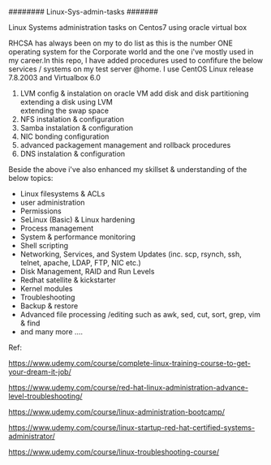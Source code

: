 ######## Linux-Sys-admin-tasks #######

Linux Systems administration tasks on Centos7 using oracle virtual box

RHCSA has always been on my to do list as this is the number ONE operating system for the 
Corporate world and the one i've mostly used in my career.In this repo, I have added procedures
used to confifure the below services / systems on my test server @home. I use CentOS Linux 
release 7.8.2003 and Virtualbox 6.0

1.  LVM config & instalation on oracle VM 
    add disk and disk partitioning
    extending a disk using LVM  
    extending the swap space 
2.  NFS  instalation & configuration 
3.  Samba  instalation & configuration
4.  NIC bonding  configuration 
5.  advanced packagement management and rollback procedures 
6.  DNS instalation & configuration

Beside the above i've also enhanced my skillset & understanding of the below topics:
* Linux filesystems & ACLs
* user administration
* Permissions
* SeLinux (Basic) & Linux hardening 
* Process management 
* System & performance monitoring
* Shell scripting
* Networking, Services, and System Updates (inc. scp, rsynch, ssh, telnet, apache, LDAP, FTP, NIC etc.)
* Disk Management, RAID and Run Levels
* Redhat satellite & kickstarter 
* Kernel modules
* Troubleshooting 
* Backup & restore 
* Advanced file processing /editing such as awk, sed, cut, sort, grep, vim & find 
* and many more ....

Ref:

https://www.udemy.com/course/complete-linux-training-course-to-get-your-dream-it-job/

https://www.udemy.com/course/red-hat-linux-administration-advance-level-troubleshooting/

https://www.udemy.com/course/linux-administration-bootcamp/

https://www.udemy.com/course/linux-startup-red-hat-certified-systems-administrator/

https://www.udemy.com/course/linux-troubleshooting-course/
